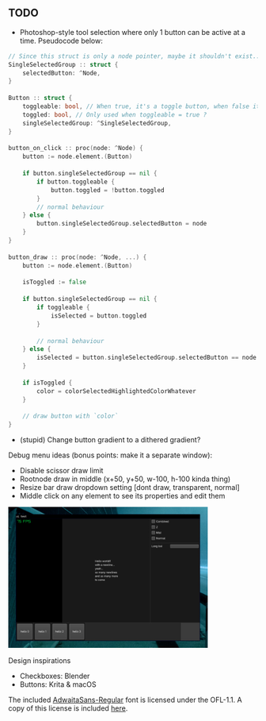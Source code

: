 ## TODO
- Photoshop-style tool selection where only 1 button can be active at a time. Pseudocode below:
```go
// Since this struct is only a node pointer, maybe it shouldn't exist...
SingleSelectedGroup :: struct {
    selectedButton: ^Node,
}

Button :: struct {
    toggleable: bool, // When true, it's a toggle button, when false its a simple onclick button (like a close window button)
    toggled: bool, // Only used when toggleable = true ?
    singleSelectedGroup: ^SingleSelectedGroup,
}

button_on_click :: proc(node: ^Node) {
    button := node.element.(Button)

    if button.singleSelectedGroup == nil {
        if button.toggleable {
            button.toggled = !button.toggled
        }
        // normal behaviour
    } else {
        button.singleSelectedGroup.selectedButton = node
    }
}

button_draw :: proc(node: ^Node, ...) {
    button := node.element.(Button)

    isToggled := false

    if button.singleSelectedGroup == nil {
        if toggleable {
            isSelected = button.toggled
        }

        // normal behaviour
    } else {
        isSelected = button.singleSelectedGroup.selectedButton == node
    }

    if isToggled {
        color = colorSelectedHighlightedColorWhatever
    }

    // draw button with `color`
}
```

- (stupid) Change button gradient to a dithered gradient?

Debug menu ideas (bonus points: make it a separate window):
- Disable scissor draw limit
- Rootnode draw in middle (x+50, y+50, w-100, h-100 kinda thing)
- Resize bar draw dropdown setting [dont draw, transparent, normal]
- Middle click on any element to see its properties and edit them

<img src="screenshot.png" width="80%"></img>

Design inspirations
- Checkboxes: Blender
- Buttons: Krita & macOS

The included [AdwaitaSans-Regular](ui/fonts/Adwaita/AdwaitaSans-Regular.ttf) font is licensed under the OFL-1.1. A copy of this license is included [here](ui/fonts/Adwaita/LICENSE).
